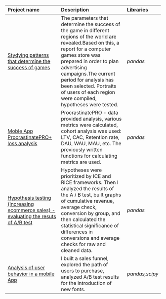 
| Project name | Description | Libraries | 
| :---------------------- | :---------------------- | :---------------------- |
| [Stydying patterns that determine the success of games](sales_analysis) | The parameters that determine the success of the game in different regions of the world are revealed.Based on this, a report for a computer games store was prepared in order to plan advertising campaigns.The current period for analysis has been selected. Portraits of users of each region were compiled, hypotheses were tested. |*pandas* |
| [Moble App ProcrastinatePRO+ loss analysis](business_metrics_analysis) | ProcrastinatePRO + data provided analysis, various metrics were calculated, cohort analysis was used: LTV, CAC, Retention rate, DAU, WAU, MAU, etc. The previously written functions for calculating metrics are used.| *pandas* |
| [Hypothesis testing (increasing ecommerce sales) - evaluating the resuts of A/B test](AB_tests) |Hypotheses were prioritized by ICE and RICE frameworks. Then I analyzed the results of the A / B test, built graphs of cumulative revenue, average check, conversion by group, and then calculated the statistical significance of differences in conversions and average checks for raw and cleaned data.| *pandas* |
| [Analysis of user behavior in a mobile App](user_behavior_analysis_in_app) | I built a sales funnel, explored the path of users to purchase, analyzed A/B test results for the introduction of new fonts.| *pandas,scipy* |
